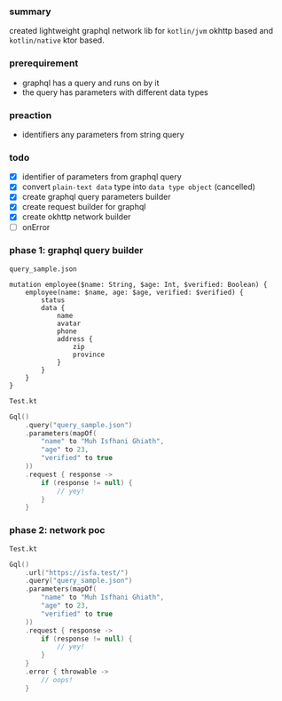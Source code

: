 ### summary
created lightweight graphql network lib for `kotlin/jvm` okhttp based and `kotlin/native` ktor based.

### prerequirement
- graphql has a query and runs on by it
- the query has parameters with different data types

### preaction
- identifiers any parameters from string query

### todo
- [x] identifier of parameters from graphql query
- [x] convert `plain-text data` type into `data type object` (cancelled)
- [x] create graphql query parameters builder
- [x] create request builder for graphql
- [x] create okhttp network builder
- [ ] onError

### phase 1: graphql query builder
`query_sample.json`
```
mutation employee($name: String, $age: Int, $verified: Boolean) {
    employee(name: $name, age: $age, verified: $verified) {
        status
        data {
            name
            avatar
            phone
            address {
                zip
                province
            }
        }
    }
}
```
`Test.kt`
```kt
Gql()
    .query("query_sample.json")
    .parameters(mapOf(
        "name" to "Muh Isfhani Ghiath",
        "age" to 23,
        "verified" to true
    ))
    .request { response ->
        if (response != null) {
            // yey!
        }
    }
```

### phase 2: network poc
`Test.kt`
```kt
Gql()
    .url("https://isfa.test/")
    .query("query_sample.json")
    .parameters(mapOf(
        "name" to "Muh Isfhani Ghiath",
        "age" to 23,
        "verified" to true
    ))
    .request { response ->
        if (response != null) {
            // yey!
        }
    }
    .error { throwable ->
        // oops!
    }
```